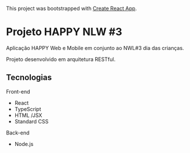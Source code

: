 This project was bootstrapped with [Create React App](https://github.com/facebook/create-react-app).

# Projeto HAPPY NLW #3 

Aplicação HAPPY Web e Mobile em conjunto ao NWL#3 dia das crianças.

Projeto desenvolvido em arquitetura RESTful. 


## Tecnologias

Front-end
- React
- TypeScript
- HTML /JSX
- Standard CSS

Back-end
- Node.js
